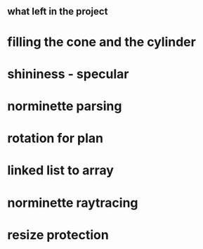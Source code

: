## what left in the project

# filling the cone and the cylinder
# shininess - specular
# norminette parsing

# rotation for plan
# linked list to array
# norminette raytracing

# resize protection